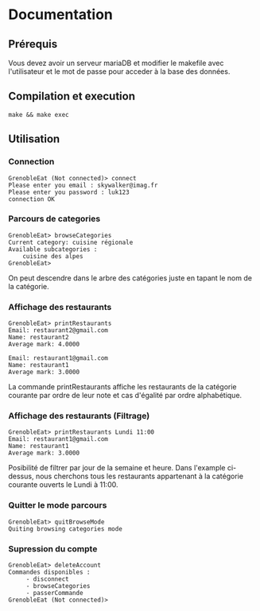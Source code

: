 # Documentation
## Prérequis
Vous devez avoir un serveur mariaDB et modifier le makefile avec l'utilisateur 
et le mot de passe pour acceder à la base des données.

## Compilation et execution
```
make && make exec 
```

## Utilisation
### Connection
```
GrenobleEat (Not connected)> connect
Please enter you email : skywalker@imag.fr
Please enter you password : luk123
connection OK
```
### Parcours de categories
```
GrenobleEat> browseCategories
Current category: cuisine régionale
Available subcategories :
	cuisine des alpes
GrenobleEat>
```
On peut descendre dans le arbre des catégories juste en tapant le 
nom de la catégorie. 
### Affichage des restaurants
```
GrenobleEat> printRestaurants
Email: restaurant2@gmail.com
Name: restaurant2
Average mark: 4.0000

Email: restaurant1@gmail.com
Name: restaurant1
Average mark: 3.0000
```
La commande printRestaurants affiche les restaurants de la catégorie courante
par ordre de leur note et cas d'égalité par ordre alphabétique.

### Affichage des restaurants (Filtrage)
```
GrenobleEat> printRestaurants Lundi 11:00
Email: restaurant1@gmail.com
Name: restaurant1
Average mark: 3.0000
```
Posibilité de filtrer par jour de la semaine et heure. Dans l'example ci-dessus,
nous cherchons tous les restaurants appartenant à la catégorie courante ouverts
le Lundi à 11:00.

### Quitter le mode parcours
```
GrenobleEat> quitBrowseMode
Quiting browsing categories mode
```

### Supression du compte
```
GrenobleEat> deleteAccount
Commandes disponibles :
	 - disconnect
	 - browseCategories
	 - passerCommande
GrenobleEat (Not connected)>
```
